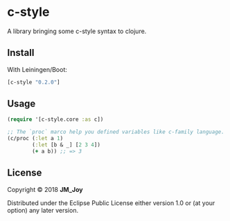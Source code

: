 # c-style

A library bringing some c-style syntax to clojure.

## Install

With Leiningen/Boot:

```clojure
[c-style "0.2.0"]
```

## Usage

```clojure
(require '[c-style.core :as c])

;; The `proc` marco help you defined variables like c-family language.
(c/proc (:let a 1)
        (:let [b & _] [2 3 4])
        (+ a b)) ;; => 3
```

## License

Copyright © 2018 __JM_Joy__

Distributed under the Eclipse Public License either version 1.0 or (at
your option) any later version.
